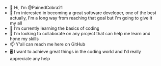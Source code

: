 - 👋 Hi, I’m @PainedCobra21
- 👀 I’m interested in becoming a great software developer, one of the best actually, I'm a long way from reaching that goal but I'm going to give it my all
- 🌱 I’m currently learning the basics of coding
- 💞️ I’m looking to collaborate on any project that can help me learn and hone my skills
- 📫 Y'all can reach me here on GitHub
- 🖥 I want to achieve great things in the coding world and I'd really appreciate any help
<!---
PainedCobra21/PainedCobra21 is a ✨ special ✨ repository because its `README.md` (this file) appears on your GitHub profile.
You can click the Preview link to take a look at your changes.
--->
